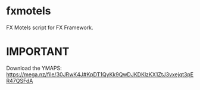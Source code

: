 # fxmotels
FX Motels script for FX Framework.
 # IMPORTANT
Download the YMAPS: https://mega.nz/file/30JRwK4J#KpDT1QyKk9QwDJKDKlzKX1ZtJ3vxejqt3pER47QSFdA
